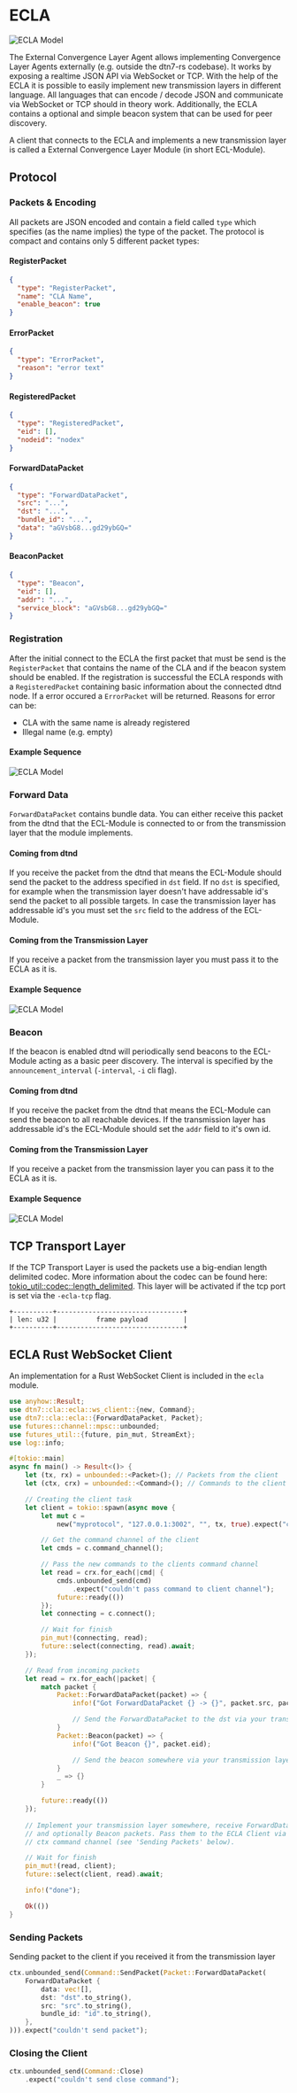 # ECLA

![ECLA Model](./ecla_overview.drawio.png)

The External Convergence Layer Agent allows implementing Convergence Layer Agents externally (e.g. outside the dtn7-rs codebase). It works by exposing a realtime JSON API via WebSocket or TCP. With the help of the ECLA it is possible to easily implement new transmission layers in different language. All languages that can encode / decode JSON and communicate via WebSocket or TCP should in theory work. Additionally, the ECLA contains a optional and simple beacon system that can be used for peer discovery.


A client that connects to the ECLA and implements a new transmission layer is called a External Convergence Layer Module (in short ECL-Module).

## Protocol

### Packets & Encoding

All packets are JSON encoded and contain a field called ``type`` which specifies (as the name implies) the type of the packet. The protocol is compact and contains only 5 different packet types:

#### RegisterPacket

```json
{
  "type": "RegisterPacket",
  "name": "CLA Name",
  "enable_beacon": true
}
```

#### ErrorPacket

```json
{
  "type": "ErrorPacket",
  "reason": "error text"
}
```

#### RegisteredPacket

```json
{
  "type": "RegisteredPacket",
  "eid": [],
  "nodeid": "nodex"
}
```

#### ForwardDataPacket

```json
{
  "type": "ForwardDataPacket",
  "src": "...",
  "dst": "...",
  "bundle_id": "...",
  "data": "aGVsbG8...gd29ybGQ="
}
```

#### BeaconPacket

```json
{
  "type": "Beacon",
  "eid": [],
  "addr": "...",
  "service_block": "aGVsbG8...gd29ybGQ="
}
```

### Registration

After the initial connect to the ECLA the first packet that must be send is the ``RegisterPacket`` that contains the name of the CLA and if the beacon system should be enabled. If the registration is successful the ECLA responds with a ``RegisteredPacket`` containing basic information about the connected dtnd node. If a error occured a ``ErrorPacket`` will be returned. Reasons for error can be:
- CLA with the same name is already registered
- Illegal name (e.g. empty)

#### Example Sequence

![ECLA Model](./ecla_reg.drawio.png)

### Forward Data

``ForwardDataPacket`` contains bundle data. You can either receive this packet from the dtnd that the ECL-Module is connected to or from the transmission layer that the module implements.

#### Coming from dtnd

If you receive the packet from the dtnd that means the ECL-Module should send the packet to the address specified in ``dst`` field. If no ``dst`` is specified, for example when the transmission layer doesn't have addressable id's send the packet to all possible targets. In case the transmission layer has addressable id's you must set the ``src`` field to the address of the ECL-Module.

#### Coming from the Transmission Layer

If you receive a packet from the transmission layer you must pass it to the ECLA as it is.

#### Example Sequence

![ECLA Model](./ecla_fwd.drawio.png)

### Beacon

If the beacon is enabled dtnd will periodically send beacons to the ECL-Module acting as a basic peer discovery. The interval is specified by the ``announcement_interval`` (``-interval``, ``-i`` cli flag).

#### Coming from dtnd

If you receive the packet from the dtnd that means the ECL-Module can send the beacon to all reachable devices. If the transmission layer has addressable id's the ECL-Module should set the ``addr`` field to it's own id. 

#### Coming from the Transmission Layer

If you receive a packet from the transmission layer you can pass it to the ECLA as it is.

#### Example Sequence

![ECLA Model](./ecla_beacon.drawio.png)

## TCP Transport Layer

If the TCP Transport Layer is used the packets use a big-endian length delimited codec. More information about the codec can be found here: [tokio_util::codec::length_delimited](https://docs.rs/tokio-util/0.2.0/tokio_util/codec/length_delimited/index.html). This layer will be activated if the tcp port is set via the ``-ecla-tcp`` flag.

```
+----------+--------------------------------+
| len: u32 |          frame payload         |
+----------+--------------------------------+
```

## ECLA Rust WebSocket Client

An implementation for a Rust WebSocket Client is included in the `ecla` module.

```rust
use anyhow::Result;
use dtn7::cla::ecla::ws_client::{new, Command};
use dtn7::cla::ecla::{ForwardDataPacket, Packet};
use futures::channel::mpsc::unbounded;
use futures_util::{future, pin_mut, StreamExt};
use log::info;

#[tokio::main]
async fn main() -> Result<()> {
    let (tx, rx) = unbounded::<Packet>(); // Packets from the client
    let (ctx, crx) = unbounded::<Command>(); // Commands to the client

    // Creating the client task
    let client = tokio::spawn(async move {
        let mut c =
            new("myprotocol", "127.0.0.1:3002", "", tx, true).expect("couldn't create client");

        // Get the command channel of the client
        let cmds = c.command_channel();

        // Pass the new commands to the clients command channel
        let read = crx.for_each(|cmd| {
            cmds.unbounded_send(cmd)
                .expect("couldn't pass command to client channel");
            future::ready(())
        });
        let connecting = c.connect();

        // Wait for finish
        pin_mut!(connecting, read);
        future::select(connecting, read).await;
    });

    // Read from incoming packets
    let read = rx.for_each(|packet| {
        match packet {
            Packet::ForwardDataPacket(packet) => {
                info!("Got ForwardDataPacket {} -> {}", packet.src, packet.dst);

                // Send the ForwardDataPacket to the dst via your transmission layer
            }
            Packet::Beacon(packet) => {
                info!("Got Beacon {}", packet.eid);

                // Send the beacon somewhere via your transmission layer
            }
            _ => {}
        }

        future::ready(())
    });
    
    // Implement your transmission layer somewhere, receive ForwardDataPacket
    // and optionally Beacon packets. Pass them to the ECLA Client via the
    // ctx command channel (see 'Sending Packets' below).

    // Wait for finish
    pin_mut!(read, client);
    future::select(client, read).await;

    info!("done");

    Ok(())
}
```

### Sending Packets

Sending packet to the client if you received it from the transmission layer

```rust
ctx.unbounded_send(Command::SendPacket(Packet::ForwardDataPacket(
    ForwardDataPacket {
        data: vec![],
        dst: "dst".to_string(),
        src: "src".to_string(),
        bundle_id: "id".to_string(),
    },
))).expect("couldn't send packet");
```

### Closing the Client

```rust
ctx.unbounded_send(Command::Close)
    .expect("couldn't send close command");
```